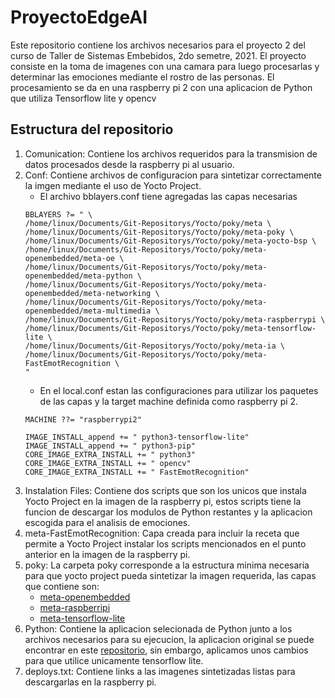 # ProyectoEdgeAI
Este repositorio contiene los archivos necesarios para el proyecto 2 del curso de Taller de Sistemas Embebidos, 2do semetre, 2021.
El proyecto consiste en la toma de imagenes con una camara para luego procesarlas y determinar las emociones mediante el rostro de las personas.
El procesamiento se da en una raspberry pi 2 con una aplicacion de Python que utiliza Tensorflow lite y opencv
## Estructura del repositorio
1. Comunication: Contiene los archivos requeridos para la transmision de datos procesados desde la raspberry pi al usuario.
2. Conf: Contiene archivos de configuracion para sintetizar correctamente la imgen mediante el uso de Yocto Project. 
   - El archivo bblayers.conf tiene agregadas las capas necesarias
   ```
   BBLAYERS ?= " \
   /home/linux/Documents/Git-Repositorys/Yocto/poky/meta \
   /home/linux/Documents/Git-Repositorys/Yocto/poky/meta-poky \
   /home/linux/Documents/Git-Repositorys/Yocto/poky/meta-yocto-bsp \
   /home/linux/Documents/Git-Repositorys/Yocto/poky/meta-openembedded/meta-oe \
   /home/linux/Documents/Git-Repositorys/Yocto/poky/meta-openembedded/meta-python \
   /home/linux/Documents/Git-Repositorys/Yocto/poky/meta-openembedded/meta-networking \
   /home/linux/Documents/Git-Repositorys/Yocto/poky/meta-openembedded/meta-multimedia \
   /home/linux/Documents/Git-Repositorys/Yocto/poky/meta-raspberrypi \
   /home/linux/Documents/Git-Repositorys/Yocto/poky/meta-tensorflow-lite \
   /home/linux/Documents/Git-Repositorys/Yocto/poky/meta-ia \
   /home/linux/Documents/Git-Repositorys/Yocto/poky/meta-FastEmotRecognition \
   "
   ``` 
   - En el local.conf estan las configuraciones para utilizar los paquetes de las capas y la target machine definida como raspberry pi 2.
   ```
   MACHINE ??= "raspberrypi2"
   ```
   ```
   IMAGE_INSTALL_append += " python3-tensorflow-lite"
   IMAGE_INSTALL_append += " python3-pip"
   CORE_IMAGE_EXTRA_INSTALL += " python3"
   CORE_IMAGE_EXTRA_INSTALL += " opencv"
   CORE_IMAGE_EXTRA_INSTALL += " FastEmotRecognition"
   ```
3. Instalation Files: Contiene dos scripts que son los unicos que instala Yocto Project en la imagen de la raspberry pi, estos scripts tiene la funcion de descargar los modulos de Python restantes y la aplicacion escogida para el analisis de emociones.
4. meta-FastEmotRecognition: Capa creada para incluir la receta que permite a Yocto Project instalar los scripts mencionados en el punto anterior en la imagen de la raspberry pi.
5. poky: La carpeta poky corresponde a la estructura minima necesaria para que yocto project pueda sintetizar la imagen requerida, las capas que contiene son:
   - [meta-openembedded](https://github.com/openembedded/meta-openembedded)
   - [meta-raspberripi](https://github.com/agherzan/meta-raspberrypi)
   - [meta-tensorflow-lite](https://github.com/NobuoTsukamoto/meta-tensorflow-lite)
6. Python: Contiene la aplicacion selecionada de Python junto a los archivos necesarios para su ejecucion, la aplicacion original se puede encontrar en este [repositorio](https://github.com/hfahrudin/FastEmotRecognition), sin embargo, aplicamos unos cambios para que utilice unicamente tensorflow lite.
7. deploys.txt: Contiene links a las imagenes sintetizadas listas para descargarlas en la raspberry pi.
